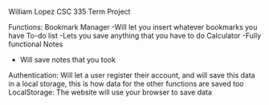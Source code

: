 William Lopez 
CSC 335 Term Project 

Functions:
Bookmark Manager
-Will let you insert whatever bookmarks you have 
To-do list
-Lets you save anything that you have to do
Calculator
-Fully functional 
Notes 
- Will save notes that you took

Authentication: Will let a user register their account, and will save this data in a local storage, this is how data for the other functions are saved too 
LocalStorage: The website will use your browser to save data
